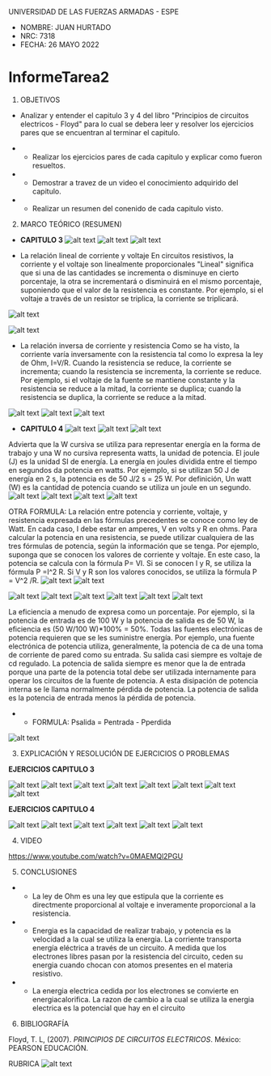 UNIVERSIDAD DE LAS FUERZAS ARMADAS - ESPE

- NOMBRE: JUAN HURTADO
- NRC: 7318
- FECHA: 26 MAYO 2022

# InformeTarea2

1. OBJETIVOS

- Analizar y entender el capitulo 3 y 4 del libro "Principios de circuitos electricos - Floyd" para lo cual se debera leer y resolver los ejercicios pares que se encuentran al terminar el capitulo.

- - Realizar los ejercicios pares de cada capitulo y explicar como fueron resueltos.
- - Demostrar a travez de un video el conocimiento adquirido del capitulo.
- - Realizar un resumen del conenido de cada capitulo visto.

2. MARCO TEÓRICO (RESUMEN)

- **CAPITULO 3**
![alt text](https://github.com/jlhurtado4/TAREA-2/blob/main/IMAGENES%20CAP%203%20Y%204/1.jpg)
![alt text](https://github.com/jlhurtado4/TAREA-2/blob/main/IMAGENES%20CAP%203%20Y%204/2.jpg)
![alt text](https://github.com/jlhurtado4/TAREA-2/blob/main/IMAGENES%20CAP%203%20Y%204/3.jpg)

- La relación lineal de corriente y voltaje 
En circuitos resistivos, la corriente y el voltaje son linealmente proporcionales "Lineal" significa que si una de las cantidades se incrementa o disminuye en cierto porcentaje, la otra se incrementará o disminuirá en el mismo porcentaje, suponiendo que el valor de la resistencia es constante. Por ejemplo, si el voltaje a través de un resistor se triplica, la corriente se triplicará.

![alt text](https://github.com/jlhurtado4/TAREA-2/blob/main/IMAGENES%20CAP%203%20Y%204/4.jpg)

![alt text](https://github.com/jlhurtado4/TAREA-2/blob/main/IMAGENES%20CAP%203%20Y%204/5.jpg)

- La relación inversa de corriente y resistencia 
Como se ha visto, la corriente varía inversamente con la resistencia tal como lo expresa la ley de Ohm, I=V/R. Cuando la resistencia se reduce, la corriente se incrementa; cuando la resistencia se incrementa, la corriente se reduce. Por ejemplo, si el voltaje de la fuente se mantiene constante y la resistencia se reduce a la mitad, la corriente se duplica; cuando la resistencia se duplica, la corriente se reduce a la mitad.

![alt text](https://github.com/jlhurtado4/TAREA-2/blob/main/IMAGENES%20CAP%203%20Y%204/6.jpg)
![alt text](https://github.com/jlhurtado4/TAREA-2/blob/main/IMAGENES%20CAP%203%20Y%204/7.jpg)
![alt text](https://github.com/jlhurtado4/TAREA-2/blob/main/IMAGENES%20CAP%203%20Y%204/8.jpg)

- **CAPITULO 4**
![alt text](https://github.com/jlhurtado4/TAREA-2/blob/main/IMAGENES%20CAP%203%20Y%204/A.jpg)
![alt text](https://github.com/jlhurtado4/TAREA-2/blob/main/IMAGENES%20CAP%203%20Y%204/B.jpg)
![alt text](https://github.com/jlhurtado4/TAREA-2/blob/main/IMAGENES%20CAP%203%20Y%204/C.jpg)

Advierta que la W cursiva se utiliza para representar energía en la forma de trabajo y una W no cursiva representa watts, la unidad de potencia. El joule (J) es la unidad SI de energía. La energía en joules dividida entre el tiempo en segundos da potencia en watts. Por ejemplo, si se utilizan 50 J de energía en 2 s, la potencia es de 50 J/2 s = 25 W. Por definición, Un watt (W) es la cantidad de potencia cuando se utiliza un joule en un segundo.
![alt text](https://github.com/jlhurtado4/TAREA-2/blob/main/IMAGENES%20CAP%203%20Y%204/D.jpg)
![alt text](https://github.com/jlhurtado4/TAREA-2/blob/main/IMAGENES%20CAP%203%20Y%204/E.jpg)
![alt text](https://github.com/jlhurtado4/TAREA-2/blob/main/IMAGENES%20CAP%203%20Y%204/F.jpg)
![alt text](https://github.com/jlhurtado4/TAREA-2/blob/main/IMAGENES%20CAP%203%20Y%204/G.jpg)

OTRA FORMULA: La relación entre potencia y corriente, voltaje, y resistencia expresada en las fórmulas precedentes se conoce como ley de Watt. En cada caso, I debe estar en amperes, V en volts y R en ohms. Para calcular la potencia en una resistencia, se puede utilizar cualquiera de las tres fórmulas de potencia, según la información que se tenga. Por ejemplo, suponga que se conocen los valores de corriente y voltaje. En este caso, la potencia se calcula con la fórmula P= VI. Si se conocen I y R, se utiliza la fórmula P =I^2 R. Si V y R son los valores conocidos, se utiliza la fórmula P = V^2 /R.
![alt text](https://github.com/jlhurtado4/TAREA-2/blob/main/IMAGENES%20CAP%203%20Y%204/H.jpg)
![alt text](https://github.com/jlhurtado4/TAREA-2/blob/main/IMAGENES%20CAP%203%20Y%204/I.jpg)

![alt text](https://github.com/jlhurtado4/TAREA-2/blob/main/IMAGENES%20CAP%203%20Y%204/J.jpg)
![alt text](https://github.com/jlhurtado4/TAREA-2/blob/main/IMAGENES%20CAP%203%20Y%204/K.jpg)
![alt text](https://github.com/jlhurtado4/TAREA-2/blob/main/IMAGENES%20CAP%203%20Y%204/M.jpg)
![alt text](https://github.com/jlhurtado4/TAREA-2/blob/main/IMAGENES%20CAP%203%20Y%204/N.jpg)
![alt text](https://github.com/jlhurtado4/TAREA-2/blob/main/IMAGENES%20CAP%203%20Y%204/O.jpg)
![alt text](https://github.com/jlhurtado4/TAREA-2/blob/main/IMAGENES%20CAP%203%20Y%204/P.jpg)

La eficiencia a menudo de expresa como un porcentaje. Por ejemplo, si la potencia de entrada es de 100 W y la potencia de salida es de 50 W, la eficiencia es (50 W/100 W)*100% = 50%. Todas las fuentes electrónicas de potencia requieren que se les suministre energía. Por ejemplo, una fuente electrónica de potencia utiliza, generalmente, la potencia de ca de una toma de corriente de pared como su entrada. Su salida casi siempre es voltaje de cd regulado. La potencia de salida siempre es menor que la de entrada porque una parte de la potencia total debe ser utilizada internamente para operar los circuitos de la fuente de potencia. A esta disipación de potencia interna se le llama normalmente pérdida de potencia. La potencia de salida es la potencia de entrada menos la pérdida de potencia.

- - FORMULA: Psalida = Pentrada - Pperdida

![alt text](https://github.com/jlhurtado4/TAREA-2/blob/main/IMAGENES%20CAP%203%20Y%204/Q.jpg)

3. EXPLICACIÓN Y RESOLUCIÓN DE EJERCICIOS O PROBLEMAS

**EJERCICIOS CAPITULO 3**

![alt text](https://github.com/jlhurtado4/TAREA-2/blob/main/IMAGENES%20CAP%203%20Y%204/EJERCICIOS%203%20Y%204/3-1-1.jpg)
![alt text](https://github.com/jlhurtado4/TAREA-2/blob/main/IMAGENES%20CAP%203%20Y%204/EJERCICIOS%203%20Y%204/3-1-2.jpg)
![alt text](https://github.com/jlhurtado4/TAREA-2/blob/main/IMAGENES%20CAP%203%20Y%204/EJERCICIOS%203%20Y%204/3-1-3.jpg)
![alt text](https://github.com/jlhurtado4/TAREA-2/blob/main/IMAGENES%20CAP%203%20Y%204/EJERCICIOS%203%20Y%204/3-2.jpg)
![alt text](https://github.com/jlhurtado4/TAREA-2/blob/main/IMAGENES%20CAP%203%20Y%204/EJERCICIOS%203%20Y%204/3-3-1.jpg)
![alt text](https://github.com/jlhurtado4/TAREA-2/blob/main/IMAGENES%20CAP%203%20Y%204/EJERCICIOS%203%20Y%204/3-3-2.jpg)
![alt text](https://github.com/jlhurtado4/TAREA-2/blob/main/IMAGENES%20CAP%203%20Y%204/EJERCICIOS%203%20Y%204/3-4.jpg)
![alt text](https://github.com/jlhurtado4/TAREA-2/blob/main/IMAGENES%20CAP%203%20Y%204/EJERCICIOS%203%20Y%204/3-5.jpg)


**EJERCICIOS CAPITULO 4**

![alt text](https://github.com/jlhurtado4/TAREA-2/blob/main/IMAGENES%20CAP%203%20Y%204/EJERCICIOS%203%20Y%204/4-1-1.jpg)
![alt text](https://github.com/jlhurtado4/TAREA-2/blob/main/IMAGENES%20CAP%203%20Y%204/EJERCICIOS%203%20Y%204/4-1-2.jpg)
![alt text](https://github.com/jlhurtado4/TAREA-2/blob/main/IMAGENES%20CAP%203%20Y%204/EJERCICIOS%203%20Y%204/4-2.jpg)
![alt text](https://github.com/jlhurtado4/TAREA-2/blob/main/IMAGENES%20CAP%203%20Y%204/EJERCICIOS%203%20Y%204/4-3.jpg)
![alt text](https://github.com/jlhurtado4/TAREA-2/blob/main/IMAGENES%20CAP%203%20Y%204/EJERCICIOS%203%20Y%204/4-4.jpg)
![alt text](https://github.com/jlhurtado4/TAREA-2/blob/main/IMAGENES%20CAP%203%20Y%204/EJERCICIOS%203%20Y%204/4-5.jpg)

4. VIDEO

https://www.youtube.com/watch?v=0MAEMQl2PGU

5. CONCLUSIONES
- - La ley de Ohm es una ley que estipula que la corriente es directmente proporcional al voltaje e inveramente proporcional a la resistencia.
- - Energia es la capacidad de realizar trabajo, y potencia es la velocidad a la cual se utiliza la energia. La corriente transporta energía eléctrica a través de un circuito. A medida que los electrones libres pasan por la resistencia del circuito, ceden su energia cuando chocan con atomos presentes en el materia resistivo.
- - La energia electrica cedida por los electrones se convierte en energiacalorifica. La razon de cambio a la cual se utiliza la energia electrica es la potencial que hay en el circuito


6. BIBLIOGRAFÍA

Floyd, T. L, (2007). _PRINCIPIOS DE CIRCUITOS ELECTRICOS_. México: PEARSON EDUCACIÓN.

RUBRICA
![alt text](https://github.com/jlhurtado4/TAREA-2/blob/main/IMAGENES%20CAP%203%20Y%204/RubicasTarea.png)

